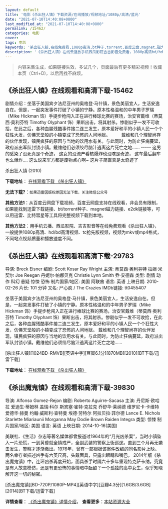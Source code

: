 ```yaml
---
layout: default
title: '电影《杀出狂人镇》下载资源/在线播放/视频地址/1080p/高清/蓝光'
date: "2021-07-10T14:40:08+0800"
last_modified_at: "2021-07-10T14:40:08+0800"
permalink: /15462/
categories: 电影
cover:
tags: 电影
keywords: '杀出狂人镇,在线免费看,1080p高清,bt种子,torrent,百度云盘,magnet,磁力链,迅雷下载资源'
description: '《杀出狂人镇》在线云播放手机西瓜影院吉吉影音免费看，1080p高清bd/hd未删减完整版和tc抢先枪版，mkv/mp4格式，附带bt/torrent种子、magnet/磁力链、百度云盘、网盘资源迅雷下载链接'
---
```


>内容采集生成，如果链接失效，多试几个，页面最后有更多精彩视频！收藏本页（Ctrl+D)，以后再找不麻烦。


## 《杀出狂人镇》在线观看和高清下载-15462

剧情介绍：坐落于美国宾夕法尼亚州的奥格登·马什镇，景色美丽宜人，生活安逸自在。但是，一起突发事件打破了小镇的宁静。原本性格温和的中年男子罗瑞（Mike Hickman 饰）手提步枪闯入正在进行棒球比赛的赛场，治安官戴维（蒂莫西·奥利芬特 Timothy Olyphant 饰）果断出击，将其射杀。惨剧似乎一发不可收拾，在此之后，各种血腥残酷事件接二连三发生，原本爱好和平的小镇人民一个个狂性大发，仿佛天堂般的小镇变成了恐怖的人间地狱。  　　戴维和几个理智尚存的伙伴发现，镇民疯狂的原因与当地的饮用水有关。与此同时，为防止狂病蔓延，政府派出军队封锁小镇。戴维他们必须绞尽脑汁逃离这片死亡之地…… ----- 这男的感染了没死真是个奇迹， 这女的没流产看核爆炸也没瞎是奇迹， 这车最后翻车也么爆炸.... 这么说来军方都是废物点心啊~ 这片子简直真是太奇迹了


杀出狂人镇 (2010)

**下载地址**： [在线观看下载 《杀出狂人镇》](https://www.btbtdy.me/btdy/dy4592.html) 


**无法下载?**：`如果迅雷因版权原因无法下载，关注微信公众号 `

**其他方法1**：从百度云网盘下载视频，百度云网盘支持在线观看，非会员有限制，如果能找到迅雷下载链接、bt/torrent种子、magnet磁力链接、e2dk链接等，可以用迅雷、比特彗星等工具将完整视频下载到本地。

**其他方法2**：用手机云播、西瓜影院、吉吉影音等在线免费观看《杀出狂人镇》，一般提供1080p高清、hd/bd高清视频、tc抢先版视频，视频为mkv或mp4格式，不同站点视频质量和播放速度不同。


## 《杀出狂人镇》在线观看和高清下载-29783

导演: Breck Eisner 编剧: Scott Kosar Ray Wright 主演: 蒂莫西·奥利芬特 拉妲·米契尔 Joe Reegan 丹妮尔·帕娜贝克 Christie Lynn Smith 乔·安德森 类型: 剧情 动作 科幻 悬疑 惊悚 恐怖 制片国家/地区: 美国 阿联酋 语言: 英语 上映日期: 2010-02-26 片长: 101 分钟 又名: 尸心疯 / The Crazies IMDb链接: tt0455407

坐落于美国宾夕法尼亚州的奥格登·马什镇，景色美丽宜人，生活安逸自在。但是，一起突发事件打破了小镇的宁静。原本性格温和的中年男子罗瑞（Mike Hickman 饰）手提步枪闯入正在进行棒球比赛的赛场，治安官戴维（蒂莫西·奥利芬特 Timothy Olyphant 饰）果断出击，将其射杀。惨剧似乎一发不可收拾，在此之后，各种血腥残酷事件接二连三发生，原本爱好和平的小镇人民一个个狂性大发，仿佛天堂般的小镇变成了恐怖的人间地狱。 戴维和几个理智尚存的伙伴发现，镇民疯狂的原因与当地的饮用水有关。与此同时，为防止狂病蔓延，政府派出军队封锁小镇。戴维他们必须绞尽脑汁逃离这片死亡之地……


[杀出狂人镇][1024BD-RMVB][英语中字][豆瓣6.1分][870MB][2010][BT下载/迅雷下载]

**下载地址**： [在线观看下载 《杀出狂人镇》](https://www.btdx8.com/torrent/the_crazies_2010.html) 


## 《杀出魔鬼镇》在线观看和高清下载-39830

导演: Alfonso Gomez-Rejon 编剧: Roberto Aguirre-Sacasa 主演: 丹尼斯·欧哈拉 爱迪生·蒂姆林 盖瑞·科尔 斯宾塞·崔特·克拉克 乔舒华·莱纳德 维罗尼卡·卡维特 爱德华·赫曼 约翰·威斯利·查特曼 埃德·劳特尔 阿拉贝拉·菲尔德 Lance E. Nichols Starlette Miariaunii Morganna May Dodie Brown Raiden Integra 类型: 惊悚 制片国家/地区: 美国 语言: 英语 上映日期: 2014-10-16(美国)

美联社、《生活》杂志等著名媒体都曾报道过1964年的“月光凶杀案”，当时小镇坠入一片恐慌，一到黄昏就全镇戒严，全副武装的警察上街巡逻。直到三个月再无袭击发生，警察才逐渐撤出。1976年，曾有一部根据该案件改编的同名影片上映。两名幸存者描述凶手有六英尺高，头戴面具，只露出眼睛和嘴巴。 2014年版《杀出魔鬼镇》中，连环凶杀再度开始，面具杀手时隔六十多年重现特克萨卡纳，究竟是有人故意模仿，还是有更恐怖的事情暗中酝酿？一个孤独的高中女生，似乎知晓解开这一切的秘密。


[杀出魔鬼镇][BD-720P/1080P-MP4][英语中字][豆瓣4.3分][1.6GB/3.6GB][2014][BT下载/迅雷下载]

**详情查看**： [《杀出魔鬼镇》详情介绍](/movie/39830/)， **查看更多**：[本站资源大全](/movie/t/all/)

